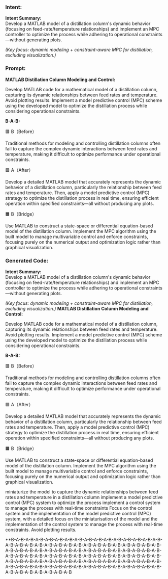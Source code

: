 ### Intent:
**Intent Summary:**  
Develop a MATLAB model of a distillation column's dynamic behavior (focusing on feed-rate/temperature relationships) and implement an MPC controller to optimize the process while adhering to operational constraints—without generating plots.  

*(Key focus: dynamic modeling + constraint-aware MPC for distillation, excluding visualization.)*

### Prompt:
**MATLAB Distillation Column Modeling and Control:**

Develop MATLAB code for a mathematical model of a distillation column, capturing its dynamic relationships between feed rates and temperature. Avoid plotting results.
Implement a model predictive control (MPC) scheme using the developed model to optimize the distillation process while considering operational constraints.

**B-A-B:**

🟥 B（Before）

Traditional methods for modeling and controlling distillation columns often fail to capture the complex dynamic interactions between feed rates and temperature, making it difficult to optimize performance under operational constraints.

🟩 A（After）

Develop a detailed MATLAB model that accurately represents the dynamic behavior of a distillation column, particularly the relationship between feed rates and temperature. Then, apply a model predictive control (MPC) strategy to optimize the distillation process in real time, ensuring efficient operation within specified constraints—all without producing any plots.

🟧 B（Bridge）

Use MATLAB to construct a state-space or differential equation-based model of the distillation column. Implement the MPC algorithm using the built model to manage multivariable control and enforce constraints, focusing purely on the numerical output and optimization logic rather than graphical visualization.

### Generated Code:
**Intent Summary:**  
Develop a MATLAB model of a distillation column's dynamic behavior (focusing on feed-rate/temperature relationships) and implement an MPC controller to optimize the process while adhering to operational constraints—without generating plots.  

*(Key focus: dynamic modeling + constraint-aware MPC for distillation, excluding visualization.)*
**MATLAB Distillation Column Modeling and Control:**

Develop MATLAB code for a mathematical model of a distillation column, capturing its dynamic relationships between feed rates and temperature. Avoid plotting results.
Implement a model predictive control (MPC) scheme using the developed model to optimize the distillation process while considering operational constraints.

**B-A-B:**

🟥 B（Before）

Traditional methods for modeling and controlling distillation columns often fail to capture the complex dynamic interactions between feed rates and temperature, making it difficult to optimize performance under operational constraints.

🟩 A（After）

Develop a detailed MATLAB model that accurately represents the dynamic behavior of a distillation column, particularly the relationship between feed rates and temperature. Then, apply a model predictive control (MPC) strategy to optimize the distillation process in real time, ensuring efficient operation within specified constraints—all without producing any plots.

🟧 B（Bridge）

Use MATLAB to construct a state-space or differential equation-based model of the distillation column. Implement the MPC algorithm using the built model to manage multivariable control and enforce constraints, focusing purely on the numerical output and optimization logic rather than graphical visualization.

 miniaturize the model to capture the dynamic relationships between feed rates and temperature in a distillation column
  implement a model predictive control (MPC) system to optimize the process
  implement a control system to manage the process with real-time constraints
  Focus on the control system and the implementation of the model predictive control (MPC) system, with a detailed focus on the miniaturisation of the model and the implementation of the control system to manage the process with real-time constraints. Avoid plotting results.

**B-A-B-A-B-A-B-A-B-A-B-A-B-A-B-A-B-A-B-A-B-A-B-A-B-A-B-A-B-A-B-A-B-A-B-A-B-A-B-A-B-A-B-A-B-A-B-A-B-A-B-A-B-A-B-A-B-A-B-A-B-A-B-A-B-A-B-A-B-A-B-A-B-A-B-A-B-A-B-A-B-A-B-A-B-A-B-A-B-A-B-A-B-A-B-A-B-A-B-A-B-A-B-A-B-A-B-A-B-A-B-A-B-A-B-A-B-A-B-A-B-A-B-A-B-A-B-A-B-A-B-A-B-A-B-A-B-A-B-A-B-A-B-A-B-A-B-A-B-A-B-A-B-A-B-A-B-A-B-A-B-A-B-A-B-A-B-A-B-A-B-A-B-A-B-A-B-A-B-A-B-A-B-A-B-A-B-A-B-A-B-A-B-A-B-A-B-A-B-A-B-A-B-A-B
